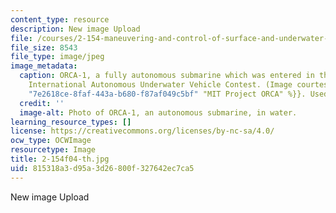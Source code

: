 ```yaml
---
content_type: resource
description: New image Upload
file: /courses/2-154-maneuvering-and-control-of-surface-and-underwater-vehicles-13-49-fall-2004/815318a3d95a3d26800f327642ec7ca5_2-154f04-th.jpg
file_size: 8543
file_type: image/jpeg
image_metadata:
  caption: ORCA-1, a fully autonomous submarine which was entered in the First Annual
    International Autonomous Underwater Vehicle Contest. (Image courtesy of {{% resource_link
    "7e2618ce-8faf-443a-b680-f87af049c5bf" "MIT Project ORCA" %}}. Used with permission.)
  credit: ''
  image-alt: Photo of ORCA-1, an autonomous submarine, in water.
learning_resource_types: []
license: https://creativecommons.org/licenses/by-nc-sa/4.0/
ocw_type: OCWImage
resourcetype: Image
title: 2-154f04-th.jpg
uid: 815318a3-d95a-3d26-800f-327642ec7ca5
---
```

New image Upload